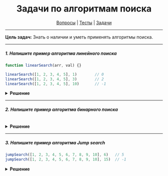 <div align="center">

# Задачи по алгоритмам поиска

[Вопросы](https://github.com/dollaween/javascript-questions)
|
[Тесты](https://github.com/dollaween/javascript-tests)
|
[Задачи](https://github.com/dollaween/javascript-tasks)

</div>

---

**Цель задач:** Знать о наличии и уметь применять алгоритмы поиска.

---

##### 1. Напишите пример алгоритма линейного поиска

```javascript
function linearSearch(arr, val) {}

linearSearch([1, 2, 3, 4, 5], 1)        // 0
linearSearch([1, 2, 3, 4, 5], 3)        // 2
linearSearch([1, 2, 3, 4, 5], 10)       // -1
```

<details><summary><b>Решение</b></summary>
<p>

```javascript
function linearSearch(arr, val) {
  for (let i = 0; i < arr.length; i++) {
    if (arr[i] === val) return i
  }
  return -1
}
```

</p>
</details>

---

##### 2. Напишите пример алгоритма бинарного поиска

```javascript

```

<details><summary><b>Решение</b></summary>
<p>

```javascript

```

</p>
</details>

---

##### 3. Напишите пример алгоритма Jump search

```javascript
jumpSearch([1, 2, 3, 4, 5, 6, 7, 8, 9, 10], 6)   // 5
jumpSearch([1, 2, 3, 4, 5, 6, 7, 8, 9, 10], 15)  // -1
```

<details><summary><b>Решение</b></summary>
<p>

```javascript
function jumpSearch(arr, target) {
  const length = arr.length
  const step = Math.floor(Math.sqrt(length))
  let blockStart = 0
  let currentStep = step

  while (arr[Math.min(currentStep, length) - 1] < target) {
    blockStart = currentStep
    currentStep += step

    if (blockStart >= length)
      return -1
  }

  while (arr[blockStart] < target) {
    blockStart++
    if (blockStart === Math.min(currentStep, length))
      return -1
  }

  return arr[blockStart] === target
    ? blockStart
    : -1
}
```

</p>
</details>

